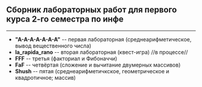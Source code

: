 ## Сборник лабораторных работ для первого курса 2-го семестра по инфе
____
+ __"A-A-A-A-A-A-A"__ -- первая лабораторная (среднеарифметическое, вывод вещественного числа)
+ __la_rapida_rano__ -- вторая лабораторная (квест-игра) //в процессе//
+ __FFF__ -- третья (факториал и Фибоначчи)
+ __FaF__ -- четвёртая (сложение и вычитание двумерных массивов)
+ __Shush__ -- пятая (среднеарифметичкское, геометрическое и квадротичное; массив)
